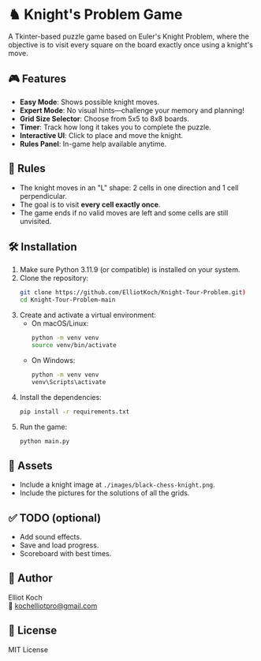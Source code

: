    # ♞ Knight's Problem Game

A Tkinter-based puzzle game based on Euler's Knight Problem, where the objective is to visit every square on the board exactly once using a knight's move.

## 🎮 Features

- **Easy Mode**: Shows possible knight moves.
- **Expert Mode**: No visual hints—challenge your memory and planning!
- **Grid Size Selector**: Choose from 5x5 to 8x8 boards.
- **Timer**: Track how long it takes you to complete the puzzle.
- **Interactive UI**: Click to place and move the knight.
- **Rules Panel**: In-game help available anytime.

## 🧠 Rules

- The knight moves in an "L" shape: 2 cells in one direction and 1 cell perpendicular.
- The goal is to visit **every cell exactly once**.
- The game ends if no valid moves are left and some cells are still unvisited.

## 🛠 Installation

1. Make sure Python 3.11.9 (or compatible) is installed on your system.
2. Clone the repository:
   ```bash
   git clone https://github.com/ElliotKoch/Knight-Tour-Problem.git)
   cd Knight-Tour-Problem-main
   ```
3. Create and activate a virtual environment:
   - On macOS/Linux:
     ```bash
     python -m venv venv
     source venv/bin/activate
     ```
   - On Windows:
     ```cmd
     python -m venv venv
     venv\Scripts\activate
     ```
4. Install the dependencies:
   ```bash
   pip install -r requirements.txt
   ```
5. Run the game:
   ```bash
   python main.py
   ```

## 📁 Assets

- Include a knight image at `./images/black-chess-knight.png`.
- Include the pictures for the solutions of all the grids.

## ✅ TODO (optional)

- Add sound effects.
- Save and load progress.
- Scoreboard with best times.

## 👤 Author

Elliot Koch  
📧 kochelliotpro@gmail.com

## 📄 License

MIT License
